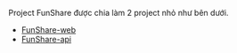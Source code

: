 Project FunShare được chia làm 2 project nhỏ như bên dưới.
- [FunShare-web](https://github.com/ClassFunc/FunShare-web)
- [FunShare-api](https://github.com/ClassFunc/FunShare-api)
